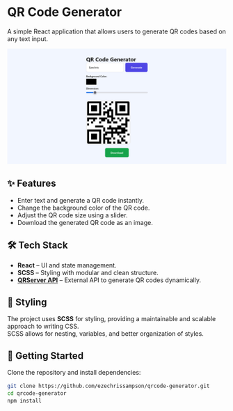 # QR Code Generator

A simple React application that allows users to generate QR codes based on any text input.

![QR Code Generator Screenshot](./public/Screenshot.png)

## ✨ Features
- Enter text and generate a QR code instantly.
- Change the background color of the QR code.
- Adjust the QR code size using a slider.
- Download the generated QR code as an image.

## 🛠️ Tech Stack
- **React** – UI and state management.
- **SCSS** – Styling with modular and clean structure.
- **[QRServer API](https://api.qrserver.com/v1/create-qr-code/)** – External API to generate QR codes dynamically.

## 🎨 Styling
The project uses **SCSS** for styling, providing a maintainable and scalable approach to writing CSS.  
SCSS allows for nesting, variables, and better organization of styles.

## 🚀 Getting Started

Clone the repository and install dependencies:

```bash
git clone https://github.com/ezechrissampson/qrcode-generator.git
cd qrcode-generator
npm install

